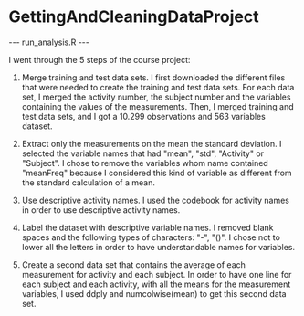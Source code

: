 GettingAndCleaningDataProject
=============================

--- run_analysis.R ---

I went through the 5 steps of the course project:

1. Merge training and test data sets.
I first downloaded the different files that were needed to create the training and test data sets. For each data set, I merged the
activity number, the subject number and the variables containing the values of the measurements. Then, I merged training and test
data sets, and I got a 10.299 observations and 563 variables dataset.

2. Extract only the measurements on the mean the standard deviation.
I selected the variable names that had "mean", "std", "Activity" or "Subject". I chose to remove the variables whom name contained
"meanFreq" because I considered this kind of variable as different from the standard calculation of a mean.

3. Use descriptive activity names.
I used the codebook for activity names in order to use descriptive activity names.

4. Label the dataset with descriptive variable names.
I removed blank spaces and the following types of characters: "-", "()". I chose not to lower all the letters in order to have
understandable names for variables.

5. Create a second data set that contains the average of each measurement for activity and each subject.
In order to have one line for each subject and each activity, with all the means for the measurement variables, I used ddply
and numcolwise(mean) to get this second data set.